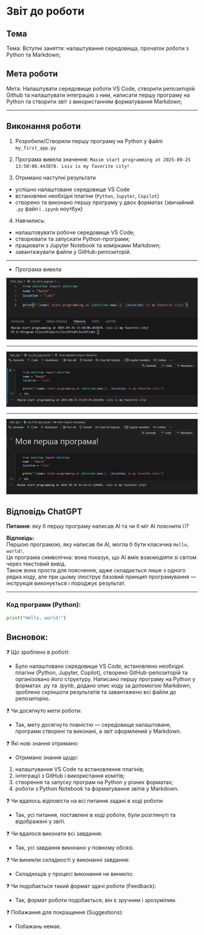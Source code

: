 # Звіт до роботи

## Тема
Тема: Вступні заняття: налаштування середовища, прочаток роботи з Python та Markdown;

## Мета роботи
Мета: Налаштувати середовище роботи VS Code, створити репозиторій Github та налаштувати інтеграцію з ним, написати першу програму на Python та створити звіт з використанням форматування Markdown;

---

## Виконання роботи

1. Розробили/Створили першу програму на Python у файлі `my_first_app.py`  

2. Програма вивела значення:  ```Maxim start programming at 2025-09-25 13:50:06.443878. Lviv is my favorite city!```

3. Отримано наступні результати
- успішно налаштоване середовище VS Code 
- встановлені необхідні плагіни (`Python`, `Jupyter`, `Copilot`)
- створено та виконано першу програму у двох форматах (звичайний `.py` файл і `.ipynb` ноутбук)

4. Навчились:  
- налаштовувати робоче середовище VS Code;  
- створювати та запускати Python-програми;  
- працювати з Jupyter Notebook та комірками Markdown;  
- завантажувати файли у GitHub-репозиторій.

---

- Програма вивела

![Вивід першого завдання](pictures/first.png)

---

![Вивід другого завдання](pictures/second.png)

---

![Вивід третього завдання](pictures/third.png)

## Відповідь ChatGPT

**Питання:** яку б першу програму написав АІ та чи б міг АІ пояснити її?  

**Відповідь:**  
Першою програмою, яку написав би АІ, могла б бути класична `Hello, world!`.  
Ця програма символічна: вона показує, що АІ вміє взаємодіяти зі світом через текстовий вивід.  
Також вона проста для пояснення, адже складається лише з одного рядка коду, але при цьому ілюструє базовий принцип програмування — інструкція виконується і породжує результат.  

---

### Код програми (Python):

```python
print("Hello, world!")
```

## Висновок:

❓ Що зроблено в роботі:
- Було налаштовано середовище VS Code, встановлено необхідні плагіни (Python, Jupyter, Copilot), створено GitHub-репозиторій та організовано його структуру. Написано першу програму на Python у форматах .py та .ipynb, додано опис коду за допомогою Markdown, зроблено скріншоти результатів та завантажено всі файли до репозиторію.

❓ Чи досягнуто мети роботи:
- Так, мету досягнуто повністю — середовище налаштоване, програми створені та виконані, а звіт оформлений у Markdown.

❓ Які нові знання отримано: 
- Отримано знання щодо:

1. налаштування VS Code та встановлення плагінів;
2. інтеграції з GitHub і використання комітів;
3. створення та запуску програм на Python у різних форматах;
4. роботи з Python Notebook та форматування звітів у Markdown.

❓ Чи вдалось відповісти на всі питання задані в ході роботи:
- Так, усі питання, поставлені в ході роботи, були розглянуті та відображені у звіті.

❓ Чи вдалося виконати всі завдання: 
- Так, усі завдання виконано у повному обсязі.

❓ Чи виникли складності у виконанні завдання:
- Складнощів у процесі виконання не виникло.

❓ Чи подобається такий формат здачі роботи (Feedback):
- Так, формат роботи подобається, він є зручним і зрозумілим.

❓ Побажання для покращення (Suggestions):
- Побажань немає.